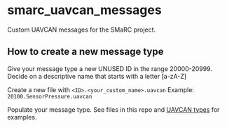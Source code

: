 # smarc_uavcan_messages
Custom UAVCAN messages for the SMaRC project.

## How to create a new message type

Give your message type a new UNUSED ID in the range 20000-20999.
Decide on a descriptive name that starts with a letter [a-zA-Z]

Create a new file with `<ID>.<your_custom_name>.uavcan`
Example: `20100.SensorPressure.uavcan`

Populate your message type.
See files in this repo and [UAVCAN types](https://uavcan.org/Specification/7._List_of_standard_data_types/) for examples.